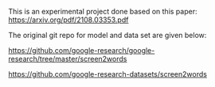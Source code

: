 This is an experimental project done based on this paper: https://arxiv.org/pdf/2108.03353.pdf
 
The original git repo for model and data set are given below:

https://github.com/google-research/google-research/tree/master/screen2words

https://github.com/google-research-datasets/screen2words
